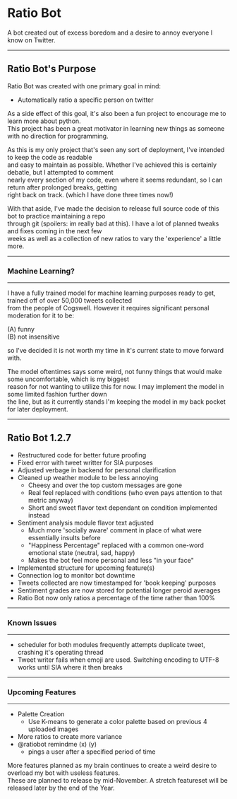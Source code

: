 # Ratio Bot

A bot created out of excess boredom and a desire to annoy everyone I know on Twitter.

---

## Ratio Bot's Purpose

Ratio Bot was created with one primary goal in mind:
  - Automatically ratio a specific person on twitter

As a side effect of this goal, it's also been a fun project to encourage me to learn more about python.  
This project has been a great motivator in learning new things as someone with no direction for programming.

As this is my only project that's seen any sort of deployment, I've intended to keep the code as readable  
and easy to maintain as possible. Whether I've achieved this is certainly debatle, but I attempted to comment  
nearly every section of my code, even where it seems redundant, so I can return after prolonged breaks, getting  
right back on track. (which I have done three times now!)  

With that aside, I've made the decision to release full source code of this bot to practice maintaining a repo  
through git (spoilers: im really bad at this). I have a lot of planned tweaks and fixes coming in the next few  
weeks as well as a collection of new ratios to vary the 'experience' a little more.

---

### Machine Learning?

---

I have a fully trained model for machine learning purposes ready to get, trained off of over 50,000 tweets collected  
from the people of Cogswell. However it requires significant personal moderation  for it to be:  

 (A) funny   
 (B) not insensitive   
 
so I've decided it is not worth my time in it's current state to move forward with.

The model oftentimes says some weird, not funny things that would make some uncomfortable, which is my biggest  
reason for not wanting to utilize this for now. I may implement the model in some limited fashion further down  
the line, but as it currently stands I'm keeping the model in my back pocket for later deployment.  

---

## Ratio Bot 1.2.7

  - Restructured code for better future proofing
  - Fixed error with tweet writter for SIA purposes
  - Adjusted verbage in backend for personal clarification
  - Cleaned up weather module to be less annoying
    - Cheesy and over the top custom messages are gone
    - Real feel replaced with conditions (who even pays attention to that metric anyway)
    - Short and sweet flavor text dependant on condition implemented instead
  - Sentiment analysis module flavor text adjusted
    - Much more 'socially aware' comment in place of what were essentially insults before
    - "Happiness Percentage" replaced with a common one-word emotional state (neutral, sad, happy)
    - Makes the bot feel more personal and less "in your face"
  - Implemented structure for upcoming feature(s)
  - Connection log to monitor bot downtime
  - Tweets collected are now timestamped for 'book keeping' purposes
  - Sentiment grades are now stored for potential longer peroid averages
  - Ratio Bot now only ratios a percentage of the time rather than 100%

---

### Known Issues

--- 

  - scheduler for both modules frequently attempts duplicate tweet, crashing it's operating thread
  - Tweet writer fails when emoji are used. Switching encoding to UTF-8 works until SIA where it then breaks

---

### Upcoming Features

---

  - Palette Creation
    - Use K-means to generate a color palette based on previous 4 uploaded images
  - More ratios to create more variance
  - @ratiobot remindme (x) (y)
    - pings a user after a specified period of time
 
More features planned as my brain continues to create a weird desire to overload my bot with useless features.  
These are planned to release by mid-November. A stretch featureset will be released later by the end of the Year.
